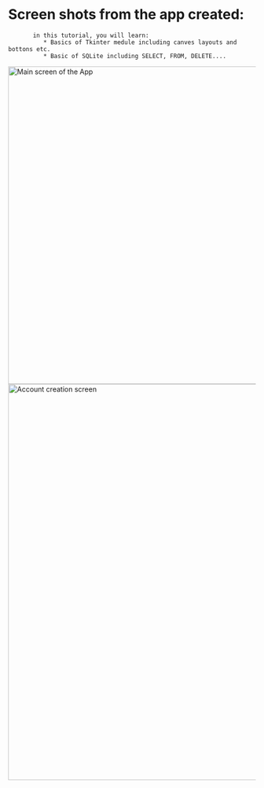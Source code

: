 # Screen shots from the app created: 

           in this tutorial, you will learn:
              * Basics of Tkinter medule including canves layouts and bottons etc.
              * Basic of SQLite including SELECT, FROM, DELETE....
              

<img width="646" alt="Main screen of the App" src="https://user-images.githubusercontent.com/91298962/222960180-067dac79-03cc-4208-94d0-7f727f8a06c8.png">

<img width="806" alt="Account creation screen" src="https://user-images.githubusercontent.com/91298962/222960183-df582f7f-ed00-4876-9966-508db9357b53.png">
